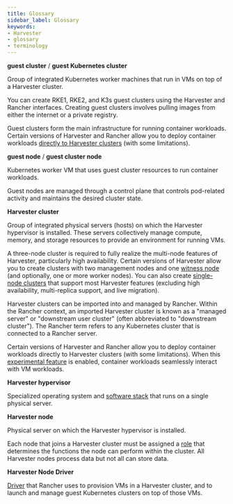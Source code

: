 ```yaml
---
title: Glossary
sidebar_label: Glossary
keywords:
- Harvester
- glossary
- terminology
---
```


<head>
  <link rel="canonical" href="https://docs.harvesterhci.io/v1.3/glossary"/>
</head>

**guest cluster** / **guest Kubernetes cluster**

Group of integrated Kubernetes worker machines that run in VMs on top of a Harvester cluster. 

You can create RKE1, RKE2, and K3s guest clusters using the Harvester and Rancher interfaces. Creating guest clusters involves pulling images from either the internet or a private registry.

Guest clusters form the main infrastructure for running container workloads. Certain versions of Harvester and Rancher allow you to deploy container workloads [directly to Harvester clusters](./rancher/rancher-integration/#harvester-baremetal-container-workload-support-experimental) (with some limitations).

**guest node** / **guest cluster node**

Kubernetes worker VM that uses guest cluster resources to run container workloads. 

Guest nodes are managed through a control plane that controls pod-related activity and maintains the desired cluster state.

**Harvester cluster** 

Group of integrated physical servers (hosts) on which the Harvester hypervisor is installed. These servers collectively manage compute, memory, and storage resources to provide an environment for running VMs.

A three-node cluster is required to fully realize the multi-node features of Harvester, particularly high availability. Certain versions of Harvester allow you to create clusters with two management nodes and one [witness node](./advanced/witness.md) (and optionally, one or more worker nodes). You can also create [single-node clusters](./advanced/singlenodeclusters.md) that support most Harvester features (excluding high availability, multi-replica support, and live migration).

Harvester clusters can be imported into and managed by Rancher. Within the Rancher context, an imported Harvester cluster is known as a "managed server" or "downstream user cluster" (often abbreviated to "downstream cluster"). The Rancher term refers to any Kubernetes cluster that is connected to a Rancher server.

Certain versions of Harvester and Rancher allow you to deploy container workloads directly to Harvester clusters (with some limitations). When this [experimental feature](./rancher/rancher-integration/#harvester-baremetal-container-workload-support-experimental) is enabled, container workloads seamlessly interact with VM workloads.

**Harvester hypervisor** 

Specialized operating system and [software stack](./#harvester-architecture) that runs on a single physical server.

**Harvester node**

Physical server on which the Harvester hypervisor is installed. 

Each node that joins a Harvester cluster must be assigned a [role](./host/#role-management) that determines the functions the node can perform within the cluster. All Harvester nodes process data but not all can store data.

**Harvester Node Driver**

[Driver](./rancher/index/#key-features) that Rancher uses to provision VMs in a Harvester cluster, and to launch and manage guest Kubernetes clusters on top of those VMs.